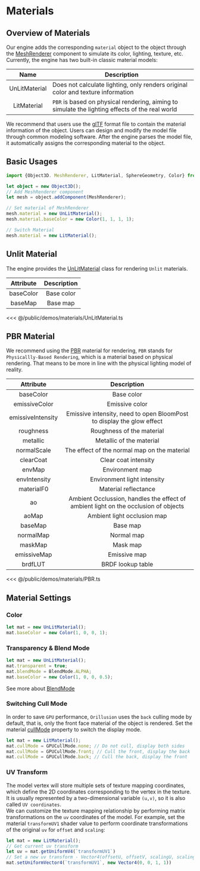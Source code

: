 # Materials
## Overview of Materials
Our engine adds the corresponding `material` object to the object through the [MeshRenderer](/api/classes/MeshRenderer) component to simulate its color, lighting, texture, etc. Currently, the engine has two built-in classic material models:

|     Name      | Description                                                                                     |
|:-------------:|-------------------------------------------------------------------------------------------------|
| UnLitMaterial | Does not calculate lighting, only renders original color and texture information                |
|  LitMaterial  | `PBR` is based on physical rendering, aiming to simulate the lighting effects of the real world |

We recommend that users use the [glTF](/guide/resource/gltf) format file to contain the material information of the object. Users can design and modify the model file through common modeling software. After the engine parses the model file, it automatically assigns the corresponding material to the object.

## Basic Usages
```ts
import {Object3D. MeshRenderer, LitMaterial, SphereGeometry, Color} from '@orillusion/core'

let object = new Object3D();
// Add MeshRenderer component
let mesh = object.addComponent(MeshRenderer);

// Set material of MeshRenderer
mesh.material = new UnLitMaterial();
mesh.material.baseColor = new Color(1, 1, 1, 1);

// Switch Material
mesh.material = new LitMaterial();
```

## Unlit Material
The engine provides the [UnLitMaterial](/api/classes/UnLitMaterial) class for rendering `Unlit` materials.

| Attribute |   Description   |
|:---------:|:---------------:|
| baseColor |   Base color    |
|  baseMap  |    Base map     |

<Demo src="/demos/materials/UnLitMaterial.ts"></Demo>

<<< @/public/demos/materials/UnLitMaterial.ts

## PBR Material
We recommend using the [PBR](/api/classes/LitMaterial) material for rendering, `PBR` stands for `Physicallly-Based Rendering`, which is a material based on physical rendering. That means to be more in line with the physical lighting model of reality.

|     Attribute     |                                     Description                                     |
|:-----------------:|:-----------------------------------------------------------------------------------:|
|     baseColor     |                                     Base color                                      |
|   emissiveColor   |                                   Emissive color                                    |
| emissiveIntensity |      Emissive intensity, need to open BloomPost to display the glow effect          |
|     roughness     |                              Roughness of the material                              |
|     metallic      |                              Metallic of the material                               |
|    normalScale    |                    The effect of the normal map on the material                     |
|     clearCoat     |                                Clear coat intensity                                 |
|      envMap       |                                   Environment map                                   |
|   envIntensity    |                             Environment light intensity                             |
|    materialF0     |                                Material reflectance                                 |
|        ao         | Ambient Occlussion, handles the effect of ambient light on the occlusion of objects |
|       aoMap       |                             Ambient light occlusion map                             |
|      baseMap      |                                      Base map                                       |
|     normalMap     |                                     Normal map                                      |
|      maskMap      |                                      Mask map                                       |
|    emissiveMap    |                                    Emissive map                                     |
|      brdfLUT      |                                  BRDF lookup table                                  |

<Demo src="/demos/materials/PBR.ts"></Demo>

<<< @/public/demos/materials/PBR.ts


## Material Settings
### Color
```ts
let mat = new UnLitMaterial();
mat.baseColor = new Color(1, 0, 0, 1);
```

<Demo :height="300" :code="false" src="/demos/materials/color.ts"></Demo>

### Transparency & Blend Mode
```ts
let mat = new UnLitMaterial();
mat.transparent = true;
mat.blendMode = BlendMode.ALPHA;
mat.baseColor = new Color(1, 0, 0, 0.5);
```

<Demo :height="300" :code="false" src="/demos/materials/blendMode.ts"></Demo>

See more about [BlendMode](/api/enums/BlendMode.html)

### Switching Cull Mode
In order to save `GPU` performance, `Orillusion` uses the `back` culling mode by default, that is, only the front face material of the object is rendered. Set the material [cullMode](/api/classes/LitMaterial#cullMode) property to switch the display mode.
```ts
let mat = new LitMaterial();
mat.cullMode = GPUCullMode.none; // Do not cull, display both sides
mat.cullMode = GPUCullMode.front; // Cull the front, display the back
mat.cullMode = GPUCullMode.back; // Cull the back, display the front
```

<Demo :height="300" :code="false" src="/demos/materials/cullMode.ts"></Demo>

### UV Transform
The model vertex will store multiple sets of texture mapping coordinates, which define the 2D coordinates corresponding to the vertex in the texture. It is usually represented by a two-dimensional variable `(u,v)`, so it is also called `UV coordinates`.   
We can customize the texture mapping relationship by performing matrix transformations on the `uv` coordinates of the model. For example, set the material `transformUV1` shader value to perform coordinate transformations of the original `uv` for `offset` and `scaling`:
```ts
let mat = new LitMaterial();
// Get current uv transform
let uv = mat.getUniformV4(`transformUV1`)
// Set a new uv transform - Vector4(offsetU, offsetV, scalingU, scalingV)
mat.setUniformVector4(`transformUV1`, new Vector4(0, 0, 1, 1))
```

<Demo :height="300" :code="false" src="/demos/materials/uv.ts"></Demo>

